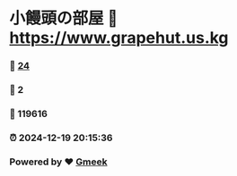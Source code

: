 # 小饅頭の部屋 :link: https://www.grapehut.us.kg 
### :page_facing_up: [24](https://www.grapehut.us.kg/tag.html) 
### :speech_balloon: 2 
### :hibiscus: 119616 
### :alarm_clock: 2024-12-19 20:15:36 
### Powered by :heart: [Gmeek](https://github.com/Meekdai/Gmeek)
